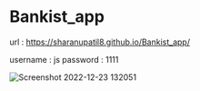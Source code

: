 # Bankist_app


url : https://sharanupatil8.github.io/Bankist_app/


username : js 
password : 1111

![Screenshot 2022-12-23 132051](https://user-images.githubusercontent.com/93566630/209295394-495d00f3-74e7-4cae-8e41-151d904bd8ec.png)
